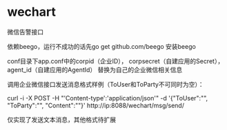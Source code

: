 # wechart
微信告警接口

依赖beego，运行不成功的话先go get github.com/beego 安装beego

conf目录下app.conf中的corpid（企业ID）， corpsecret（自建应用的Secret）， agent_id（自建应用的AgentId） 替换为自己的企业微信相关信息

调用企业微信接口发送消息格式样例（ToUser和ToParty不可同时为空）：

curl -i -X POST -H "'Content-type':'application/json'" -d '{"ToUser":"", "ToParty":"", "Content":""}' http://ip:8088/wechart/msg/send/

仅实现了发送文本消息，其他格式待扩展

